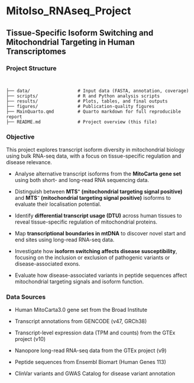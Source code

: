 # MitoIso_RNAseq_Project
## Tissue-Specific Isoform Switching and Mitochondrial Targeting in Human Transcriptomes

### Project Structure
```


├── data/                  # Input data (FASTA, annotation, coverage)
├── scripts/               # R and Python analysis scripts
├── results/               # Plots, tables, and final outputs
├── figures/               # Publication-quality figures
├── MainQuarto.qmd         # Quarto markdown for full reproducible report
├── README.md              # Project overview (this file)

```

### Objective

This project explores transcript isoform diversity in mitochondrial biology using bulk RNA-seq data, with a focus on tissue-specific regulation and disease relevance.

- Analyse alternative transcript isoforms from the **MitoCarta gene set** using both short- and long-read RNA sequencing data.
  
- Distinguish between **MTS⁺ (mitochondrial targeting signal positive)** and **MTS⁻ (mitochondrial targeting signal positive)** isoforms to evaluate their localisation potential.
  
- Identify **differential transcript usage (DTU)** across human tissues to reveal tissue-specific regulation of mitochondrial proteins.
  
- Map **transcriptional boundaries in mtDNA** to discover novel start and end sites using long-read RNA-seq data.
  
- Investigate how **isoform switching affects disease susceptibility**, focusing on the inclusion or exclusion of pathogenic variants or disease-associated exons.

- Evaluate how disease-associated variants in peptide sequences affect mitochondrial targeting signals and isoform function.


### Data Sources

- Human MitoCarta3.0 gene set from the Broad Institute
  
- Transcript annotations from GENCODE (v47, GRCh38)
  
- Transcript-level expression data (TPM and counts) from the GTEx project (v10)
  
- Nanopore long-read RNA-seq data from the GTEx project (v9)
  
- Peptide sequences from Ensembl Biomart (Human Genes 113)
  
- ClinVar variants and GWAS Catalog for disease variant annotation

